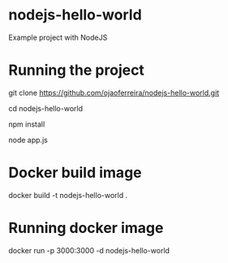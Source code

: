 # nodejs-hello-world
Example project with NodeJS

# Running the project
git clone https://github.com/ojaoferreira/nodejs-hello-world.git

cd nodejs-hello-world

npm install

node app.js

# Docker build image
docker build -t nodejs-hello-world .

# Running docker image
docker run -p 3000:3000 -d nodejs-hello-world